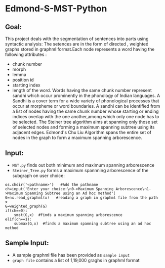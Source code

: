 # Edmond-S-MST-Python

## Goal:
This project deals with the segmentation of  sentences into parts using syntactic analysis:
The setences are in the form of directed , weighted graphs stored in graphml format.Each node represents a word having the following  attributes : 
- chunk number 
- morph
- lemma 
- position id 
- starting index
- length of the word.
Words having the same chunk number represent sandhi which occur prominently in the phonology of Indian languages. 
A Sandhi is a cover term for a wide variety of phonological processes that occur at morpheme or word boundaries.
A sandhi can be identified from a list of nodes having the same chunk number whose starting or ending indices overlap with the one another,among which only one node has to be selected.
The Steiner tree algorithm aims at spanning only those set of selected nodes and forming a maximum spanning subtree using its adjacent edges.
Edmond's Chu Liu Algorithm spans the entire set of nodes in the graph to form a maximum spanning arborescence.

## Input: 
- `MST.py` finds out both minimum and  maximum spanning arborescence
- `Steiner_Tree.py` forms a maximum spannning arborescence of the subgraph on user choice:

 ```
 os.chdir('<pathname>')   #Add the pathname
 ch=input('Enter your choice:\n0->Maximum Spanning Arborescence\n1->Maximum Spanning Subtree using an Ad hoc method')  
 G=nx.read_graphml(x)   #reading a graph in graphml file from the path x
 G=weighted_graph(G)
 if(ch==0):
     smst(G,x)  #finds a maximum spanning arborescence
 elif(ch==1):
     submax(G,x)  #finds a maximum spanning subtree using an ad hoc method
 ```
 
 ## Sample Input:
 - A sample graphml file has been provided as `sample input`
 - `graph file` contains a list of 1,19,000 graghs in graphml format
 
 
 
